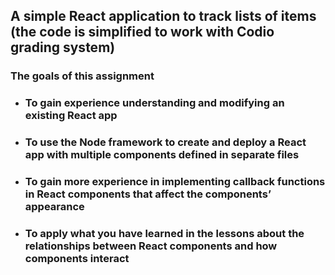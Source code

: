 ## A simple React application to track lists of items (the code is simplified to work with Codio grading system)

### The goals of this assignment

* ### To gain experience understanding and modifying an existing React app

* ### To use the Node framework to create and deploy a React app with multiple components defined in separate files

* ### To gain more experience in implementing callback functions in React components that affect the components’ appearance

* ### To apply what you have learned in the lessons about the relationships between React components and how components interact
